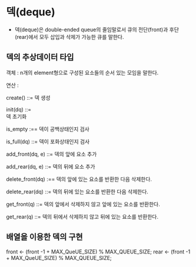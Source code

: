# 덱(deque)

- 덱(deque)은 double-ended queue의 줄임말로서 큐의 전단(front)과 후단(rear)에서 모두 삽입과 삭제가 가능한 큐를 말한다.


## 덱의 추상데이터 타입

객체 : n개의 element형으로 구성된 요소들의 순서 있는 모임을 말한다.

연산 :

create() ::=
            덱 생성


init(dq) ::=  
            덱 초기화


is_empty :==
            덱이 공백상태인지 검사


is_full(dq) ::= 
                덱이 포화상태인지 검사

            
add_front(dq, e) ::= 
                    덱의 앞에 요소 추가


add_rear(dq, e) ::= 
                    덱의 뒤에 요소 추가


delete_front(dq) :== 
                    덱의 앞에 있는 요소를 반환한 다음 삭제한다.

    
delete_rear(dq) ::=
                    덱의 뒤에 있는 요소를 반환한 다음 삭제한다.


get_front(q) ::=
                덱의 앞에서 삭제하지 않고 앞에 있는 요소를 반환한다.

            
get_rear(q) ::=
                덱의 뒤에서 삭제하지 않고 뒤에 있는 요소를 반환한다.


## 배열을 이용한 덱의 구현

front <- (front -1 + MAX_QueUE_SIZE) % MAX_QUEUE_SIZE;
rear <- (front -1 + MAX_QueUE_SIZE) % MAX_QUEUE_SIZE;